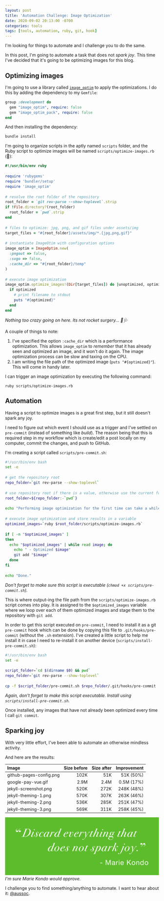```yaml
---
layout: post
title: 'Automation Challenge: Image Optimization'
date: 2020-09-02 20:13:00 -0700
categories: tools
tags: [tools, automation, ruby, git, hook]
---
```


I'm looking for things to automate and I challenge you to do the same.

In this post, I'm going to automate a task that does not _spark joy_. This time I've decided that it's going to be
optimizing images for this blog.

## Optimizing images

I'm going to use a library called [`image_optim`][image_optim] to apply the optimizations. I do this by adding the
dependency to my `Gemfile`:

```ruby
group :development do
  gem "image_optim", require: false
  gem "image_optim_pack", require: false
end
```

And then installing the dependency:

```sh
bundle install
```

I'm going to organize scripts in the aptly named `scripts` folder, and the Ruby script to optimize images will be named
`scripts/optimize-images.rb` (🤯):

```ruby
#!/usr/bin/env ruby

require 'rubygems'
require 'bundler/setup'
require 'image_optim'

# resolve the root folder of the repository
root_folder = `git rev-parse --show-toplevel`.strip
if !File.directory?(root_folder)
  root_folder = `pwd`.strip
end

# files to optimize: jpg, png, and gif files under assets/img
target_files = "#{root_folder}/assets/img/*.{jpg,png,gif}"

# instantiate ImageOtim with configuration options
image_optim = ImageOptim.new(
  :pngout => false,
  :svgo => false,
  :cache_dir => "#{root_folder}/temp"
)

# execute image optimization
image_optim.optimize_images!(Dir[target_files]) do |unoptimized, optimized|
  if optimized
    # print filename to stdout
    puts "#{optimized}"
  end
end
```

_Nothing too crazy going on here. Its not rocket surgery... 🚀🩺_

A couple of things to note:

1. I've specified the option `:cache_dir` which is a performance optimization. This allows `image_optim` to _remember_
   that it has already seen and optimized an image, and it won't do it again. The image optimization process can be slow
   and taxing on the CPU.
2. I am writing the file path of the optimized image (`puts "#{optimized}"`). This will come in handy later.

I can trigger an image optimization by executing the following command:

```
ruby scripts/optimize-images.rb
```

## Automation

Having a script to optimize images is a great first step, but it still doesn't spark any joy.

I need to figure out which event I should use as a trigger and I've settled on `pre-commit` (instead of something like
_build_). The reason being that this is required step in my workflow which is create/edit a post locally on my computer,
commit the changes, and push to GitHub.

I'm creating a script called `scripts/pre-commit.sh`:

```sh
#!/usr/bin/env bash
set -e

# get the repository root
repo_folder=`git rev-parse --show-toplevel`

# use repository root if there is a value, otherwise use the current folder
root_folder=${repo_folder:-`pwd`}

echo "Performing image optimization for the first time can take a while. Sit tight..."

# execute image optimization and store results in a variable
optimized_images=`ruby $root_folder/scripts/optimize-images.rb`

if [ -n "$optimized_images" ]
then
  echo "$optimized_images" | while read image; do
    echo " - Optimized $image"
    git add "$image"
  done
fi

echo "Done."
```

_Don't forget to make sure this script is executable (`chmod +x scripts/pre-commit.sh`)._

This is where output-ing the file path from the `scripts/optimize-images.rb` script comes into play. It is assigned to
the `$optimized_images` variable where we loop over each of them optimized images and stage them to the repository with
`git add`.

In order to get this script executed on `pre-commit`, I need to install it as a git `pre-commit` hook which can be done
by copying this file to `.git/hooks/pre-commit` (without the `.sh` extension). I've created a little script to help me
install it in case I need to re-install it on another device (`scripts/install-pre-commit.sh`):

```sh
#!/usr/bin/env bash
set -e

script_folder=`cd $(dirname $0) && pwd`
repo_folder=`git rev-parse --show-toplevel`

cp -f $script_folder/pre-commit.sh $repo_folder/.git/hooks/pre-commit
```

_Again, don't forget to make this script executable. Install using `scripts/install-pre-commit.sh`._

Once installed, any images that have not already been optimized every time I call `git commit`.

## Sparking joy

With very little effort, I've been able to automate an otherwise mindless activity.

And here are the results:

| Image                   | Size before | Size after | Improvement |
| :---------------------- | ----------: | ---------: | ----------: |
| github-pages-config.png |        102K |        51K |   51K (50%) |
| google-pay-vue.gif      |        2.9M |       2.4M |  0.5M (17%) |
| jekyll-screenshot.png   |        520K |       272K |  248K (48%) |
| jekyll-theming-1.png    |        570K |       307K |  263K (46%) |
| jekyll-theming-2.png    |        536K |       285K |  251K (47%) |
| jekyll-theming-3.png    |        569K |       311K |  258K (45%) |

![Discard everything that does not spark joy - Marie Kondo](/assets/img/marie-kondo.png) _I'm sure Marie Kondo would
approve._

I challenge you to find something/anything to automate. I want to hear about it: [@aussoc](https://twitter.com/aussoc).

[image_optim]: https://github.com/toy/image_optim
